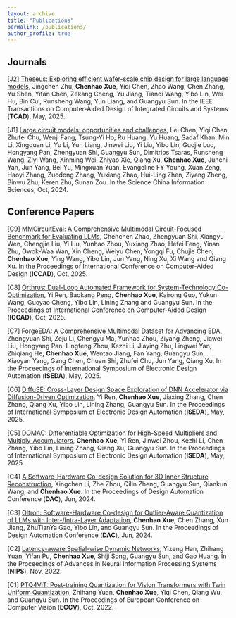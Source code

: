 ```yaml
---
layout: archive
title: "Publications"
permalink: /publications/
author_profile: true
---
```


## Journals

[J2] [Theseus: Exploring efficient wafer-scale chip design for large language models](https://arxiv.org/pdf/2407.02079), Jingchen Zhu, **Chenhao Xue**, Yiqi Chen, Zhao Wang, Chen Zhang, Yu Shen, Yifan Chen, Zekang Cheng, Yu Jiang, Tianqi Wang, Yibo Lin, Wei Hu, Bin Cui, Runsheng Wang, Yun Liang, and Guangyu Sun. In the IEEE Transactions on Computer-Aided Design of Integrated Circuits and Systems (**TCAD**), May, 2025. 

[J1] [Large circuit models: opportunities and challenges](https://link.springer.com/article/10.1007/s11432-024-4155-7), Lei Chen, Yiqi Chen, Zhufei Chu, Wenji Fang, Tsung-Yi Ho, Ru Huang, Yu Huang, Sadaf Khan, Min Li, Xingquan Li, Yu Li, Yun Liang, Jinwei Liu, Yi Liu, Yibo Lin, Guojie Luo, Hongyang Pan, Zhengyuan Shi, Guangyu Sun, Dimitrios Tsaras, Runsheng Wang, Ziyi Wang, Xinming Wei, Zhiyao Xie, Qiang Xu, **Chenhao Xue**, Junchi Yan, Jun Yang, Bei Yu, Mingxuan Yuan, Evangeline FY Young, Xuan Zeng, Haoyi Zhang, Zuodong Zhang, Yuxiang Zhao, Hui-Ling Zhen, Ziyang Zheng, Binwu Zhu, Keren Zhu, Sunan Zou. In the Science China Information Sciences, Oct, 2024.

## Conference Papers

[C9] [MMCircuitEval: A Comprehensive Multimodal Circuit-Focused Benchmark for Evaluating LLMs](), Chenchen Zhao, Zhengyuan Shi, Xiangyu Wen, Chengjie Liu, Yi Liu, Yunhao Zhou, Yuxiang Zhao, Hefei Feng, Yinan Zhu, Gwok-Waa Wan, Xin Cheng, Weiyu Chen, Yongqi Fu, Chujie Chen, **Chenhao Xue**, Ying Wang, Yibo Lin, Jun Yang, Ning Xu, Xi Wang and Qiang Xu. In the Proceedings of International Conference on Computer-Aided Design (**ICCAD**), Oct, 2025.

[C8] [Orthrus: Dual-Loop Automated Framework for System-Technology Co-Optimization](), 	Yi Ren, Baokang Peng, **Chenhao Xue**, Kairong Guo, Yukun Wang, Guoyao Cheng, Yibo Lin, Lining Zhang and Guangyu Sun. In the Proceedings of International Conference on Computer-Aided Design (**ICCAD**), Oct, 2025.

[C7] [ForgeEDA: A Comprehensive Multimodal Dataset for Advancing EDA](https://arxiv.org/pdf/2505.02016), Zhengyuan Shi, Zeju Li, Chengyu Ma, Yunhao Zhou, Ziyang Zheng, Jiawei Liu, Hongyang Pan, Lingfeng Zhou, Kezhi Li, Jiaying Zhu, Lingwei Yan, Zhiqiang He, **Chenhao Xue**, Wentao Jiang, Fan Yang, Guangyu Sun, Xiaoyan Yang, Gang Chen, Chuan Shi, Zhufei Chu, Jun Yang, Qiang Xu. In the Proceedings of International Symposium of Electronic Design Automation (**ISEDA**), May, 2025.

[C6] [DiffuSE: Cross-Layer Design Space Exploration of DNN Accelerator via Diffusion-Driven Optimization](https://arxiv.org/pdf/2503.23945), Yi Ren, **Chenhao Xue**, Jiaxing Zhang, Chen Zhang, Qiang Xu, Yibo Lin, Lining Zhang, Guangyu Sun. In the Proceedings of International Symposium of Electronic Design Automation (**ISEDA**), May, 2025.

[C5] [DOMAC: Differentiable Optimization for High-Speed Multipliers and Multiply-Accumulators](https://arxiv.org/abs/2503.23943), **Chenhao Xue**, Yi Ren, Jinwei Zhou, Kezhi Li, Chen Zhang, Yibo Lin, Lining Zhang, Qiang Xu, Guangyu Sun. In the Proceedings of International Symposium of Electronic Design Automation (**ISEDA**), May, 2025.

[C4] [A Software-Hardware Co-design Solution for 3D Inner Structure Reconstruction](https://dl.acm.org/doi/abs/10.1145/3649329.3656522), Xingchen Li, Zhe Zhou, Qilin Zheng, Guangyu Sun, Qiankun Wang, and **Chenhao Xue**. In the Proceedings of Design Automation Conference (**DAC**), Jun, 2024.

[C3] [Oltron: Software-Hardware Co-design for Outlier-Aware Quantization of LLMs with Inter-/Intra-Layer Adaptation](https://dl.acm.org/doi/abs/10.1145/3649329.3656221), **Chenhao Xue**, Chen Zhang, Xun Jiang, ZhuTianYa Gao, Yibo Lin, and Guangyu Sun. In the Proceedings of Design Automation Conference (**DAC**), Jun, 2024.

[C2] [Latency-aware Spatial-wise Dynamic Networks](https://proceedings.neurips.cc/paper_files/paper/2022/hash/ef472869c217bf693f2d9bbde66a6b07-Abstract-Conference.html), Yizeng Han, Zhihang Yuan, Yifan Pu, **Chenhao Xue**, Shiji Song, Guangyu Sun, and Gao Huang. In the Proceedings of Advances in Neural Information Processing Systems (**NIPS**), Nov, 2022.

[C1] [PTQ4ViT: Post-training Quantization for Vision Transformers with Twin Uniform Quantization](https://link.springer.com/chapter/10.1007/978-3-031-19775-8_12), Zhihang Yuan, **Chenhao Xue**, Yiqi Chen, Qiang Wu, and Guangyu Sun. In the Proceedings of European Conference on Computer Vision (**ECCV**), Oct, 2022.